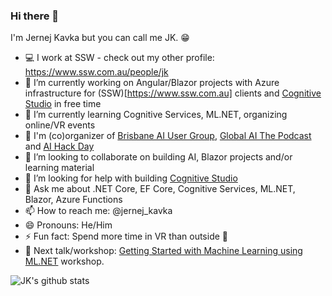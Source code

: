 ### Hi there 👋

I'm Jernej Kavka but you can call me JK. 😁

- 💻 I work at SSW - check out my other profile: https://www.ssw.com.au/people/jk
- 🔭 I’m currently working on Angular/Blazor projects with Azure infrastructure for (SSW)[https://www.ssw.com.au] clients and [Cognitive Studio](https://github.com/jernejk/CognitiveServices.Explorer) in free time
- 🌱 I’m currently learning Cognitive Services, ML.NET, organizing online/VR events
- 🎤 I'm (co)organizer of [Brisbane AI User Group](https://www.meetup.com/Brisbane-AI-User-Group/), [Global AI The Podcast](https://globalai.live/ai-the-podcast/) and [AI Hack Day](https://aihackday.com/)
- 👯 I’m looking to collaborate on building AI, Blazor projects and/or learning material
- 🤔 I’m looking for help with building [Cognitive Studio](https://github.com/jernejk/CognitiveServices.Explorer)
- 💬 Ask me about .NET Core, EF Core, Cognitive Services, ML.NET, Blazor, Azure Functions
- 📫 How to reach me: @jernej_kavka
- 😄 Pronouns: He/Him
- ⚡ Fun fact: Spend more time in VR than outside 🤖
- 🎥 Next talk/workshop: [Getting Started with Machine Learning using ML.NET](https://ndcminnesota.com/agenda/getting-started-with-machine-learning-using-mlnet-0r7l/0jy71lj4nx6) workshop.

![JK's github stats](https://github-readme-stats.vercel.app/api/?username=jernejk&show_icons=true&title_color=fff&icon_color=79ff97&text_color=9f9f9f&bg_color=151515)
